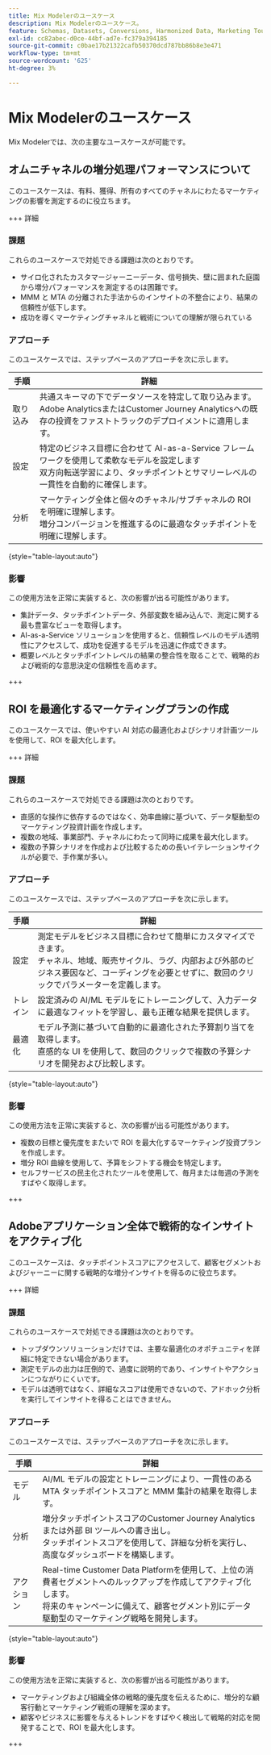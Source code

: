```yaml
---
title: Mix Modelerのユースケース
description: Mix Modelerのユースケース。
feature: Schemas, Datasets, Conversions, Harmonized Data, Marketing Touch Points, Models, Plans
exl-id: cc82abec-d0ce-44bf-ad7e-fc379a394185
source-git-commit: c0bae17b21322cafb50370dcd787bb86b8e3e471
workflow-type: tm+mt
source-wordcount: '625'
ht-degree: 3%

---
```


# Mix Modelerのユースケース

Mix Modelerでは、次の主要なユースケースが可能です。

## オムニチャネルの増分処理パフォーマンスについて

このユースケースは、有料、獲得、所有のすべてのチャネルにわたるマーケティングの影響を測定するのに役立ちます。

+++ 詳細

### 課題

これらのユースケースで対処できる課題は次のとおりです。

* サイロ化されたカスタマージャーニーデータ、信号損失、壁に囲まれた庭園から増分パフォーマンスを測定するのは困難です。
* MMM と MTA の分離された手法からのインサイトの不整合により、結果の信頼性が低下します。
* 成功を導くマーケティングチャネルと戦術についての理解が限られている

### アプローチ

このユースケースでは、ステップベースのアプローチを次に示します。

| 手順 | 詳細 |
|---|---|
| 取り込み | 共通スキーマの下でデータソースを特定して取り込みます。 <br/>Adobe AnalyticsまたはCustomer Journey Analyticsへの既存の投資をファストトラックのデプロイメントに適用します。 |
| 設定 | 特定のビジネス目標に合わせて AI-as-a-Service フレームワークを使用して柔軟なモデルを設定します <br/> 双方向転送学習により、タッチポイントとサマリーレベルの一貫性を自動的に確保します。 |
| 分析 | マーケティング全体と個々のチャネル/サブチャネルの ROI を明確に理解します。<br/> 増分コンバージョンを推進するのに最適なタッチポイントを明確に理解します。 |

{style="table-layout:auto"}


### 影響

この使用方法を正常に実装すると、次の影響が出る可能性があります。

* 集計データ、タッチポイントデータ、外部変数を組み込んで、測定に関する最も豊富なビューを取得します。
* AI-as-a-Service ソリューションを使用すると、信頼性レベルのモデル透明性にアクセスして、成功を促進するモデルを迅速に作成できます。
* 概要レベルとタッチポイントレベルの結果の整合性を取ることで、戦略的および戦術的な意思決定の信頼性を高めます。

+++


## ROI を最適化するマーケティングプランの作成

このユースケースでは、使いやすい AI 対応の最適化およびシナリオ計画ツールを使用して、ROI を最大化します。

+++ 詳細

### 課題

これらのユースケースで対処できる課題は次のとおりです。

* 直感的な操作に依存するのではなく、効率曲線に基づいて、データ駆動型のマーケティング投資計画を作成します。
* 複数の地域、事業部門、チャネルにわたって同時に成果を最大化します。
* 複数の予算シナリオを作成および比較するための長いイテレーションサイクルが必要で、手作業が多い。


### アプローチ

このユースケースでは、ステップベースのアプローチを次に示します。

| 手順 | 詳細 |
|---|---|
| 設定 | 測定モデルをビジネス目標に合わせて簡単にカスタマイズできます。<br/> チャネル、地域、販売サイクル、ラグ、内部および外部のビジネス要因など、コーディングを必要とせずに、数回のクリックでパラメーターを定義します。 |
| トレイン | 設定済みの AI/ML モデルをにトレーニングして、入力データに最適なフィットを学習し、最も正確な結果を提供します。 |
| 最適化 | モデル予測に基づいて自動的に最適化された予算割り当てを取得します。<br/> 直感的な UI を使用して、数回のクリックで複数の予算シナリオを開発および比較します。 |

{style="table-layout:auto"}


### 影響

この使用方法を正常に実装すると、次の影響が出る可能性があります。

* 複数の目標と優先度をまたいで ROI を最大化するマーケティング投資プランを作成します。
* 増分 ROI 曲線を使用して、予算をシフトする機会を特定します。
* セルフサービスの民主化されたツールを使用して、毎月または毎週の予測をすばやく取得します。

+++

<!-- This use case is not supported with initial release

## Make data-driven inflight optimizations

This use case helps you to improve ROI weekly by assessing actual and forecasted performance to make inflight improvements.

+++ Details

### Challenges

The challenges this use case addresses are:

* Campaign performance is often slow, or lacks granularity need to confidently optimize.
* Messy, non-standardized data across dozens of channels and sources drives slow time to insight.
* No democratized access to tools and overreliance on select experts or external vendors, increasing turnaround times.



### Approach

The step based approach for this use case:

| Step | Details |
|---|---|
| Ingest | Ingest data in common schemas for easy model refreshes and reusability across Experience Platform applications.<br/>Streamline data piping, cleaning & QA with automated harmonization tools. |
| Refresh | Build and refresh AI/ML  models using a user-friendly, self-service platform.<br/>Get new results, including historic and forecasted ROIs by channel, on a weekly or monthly basis. |
| Optimize | Make rapid inflight optimizations by shifting spend across channels based on measured performance. |

{style="table-layout:auto"}


### Impact 

Successful implementation of this use can have the following impact:

* Maximize speed, scalability, and usability across measurement & analytic use cases with standardized data schemas and common data foundation.
* Rapidly make weekly or monthly inflight optimizations and maximize ROI with data-driven spend shifts that reflect best forecasted ROIs.

+++

-->

## Adobeアプリケーション全体で戦術的なインサイトをアクティブ化

このユースケースは、タッチポイントスコアにアクセスして、顧客セグメントおよびジャーニーに関する戦略的な増分インサイトを得るのに役立ちます。

+++ 詳細

### 課題

これらのユースケースで対処できる課題は次のとおりです。

* トップダウンソリューションだけでは、主要な最適化のオポチュニティを詳細に特定できない場合があります。
* 測定モデルの出力は圧倒的で、過度に説明的であり、インサイトやアクションにつながりにくいです。
* モデルは透明ではなく、詳細なスコアは使用できないので、アドホック分析を実行してインサイトを得ることはできません。


### アプローチ

このユースケースでは、ステップベースのアプローチを次に示します。

| 手順 | 詳細 |
|---|---|
| モデル | AI/ML モデルの設定とトレーニングにより、一貫性のある MTA タッチポイントスコアと MMM 集計の結果を取得します。 |
| 分析 | 増分タッチポイントスコアのCustomer Journey Analyticsまたは外部 BI ツールへの書き出し。<br/> タッチポイントスコアを使用して、詳細な分析を実行し、高度なダッシュボードを構築します。 |
| アクション | Real-time Customer Data Platformを使用して、上位の消費者セグメントへのルックアップを作成してアクティブ化します。<br/> 将来のキャンペーンに備えて、顧客セグメント別にデータ駆動型のマーケティング戦略を開発します。 |

{style="table-layout:auto"}


### 影響

この使用方法を正常に実装すると、次の影響が出る可能性があります。

* マーケティングおよび組織全体の戦略的優先度を伝えるために、増分的な顧客行動とマーケティング戦術の理解を深めます。
* 顧客やビジネスに影響を与えるトレンドをすばやく検出して戦略的対応を開発することで、ROI を最大化します。


+++
